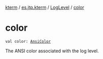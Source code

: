 [kterm](../../index.md) / [es.jtp.kterm](../index.md) / [LogLevel](index.md) / [color](./color.md)

# color

`val color: `[`AnsiColor`](../-ansi-color/index.md)

The ANSI color associated with the log level.

